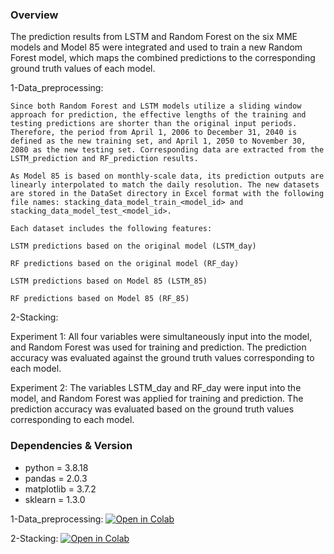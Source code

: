 ### Overview
  The prediction results from LSTM and Random Forest on the six MME models and Model 85 were integrated and used to train a new Random Forest model, which maps the combined predictions to the corresponding ground truth values of each model.
  
1-Data_preprocessing:

    Since both Random Forest and LSTM models utilize a sliding window approach for prediction, the effective lengths of the training and testing predictions are shorter than the original input periods. Therefore, the period from April 1, 2006 to December 31, 2040 is defined as the new training set, and April 1, 2050 to November 30, 2080 as the new testing set. Corresponding data are extracted from the LSTM_prediction and RF_prediction results.
    
    As Model 85 is based on monthly-scale data, its prediction outputs are linearly interpolated to match the daily resolution. The new datasets are stored in the DataSet directory in Excel format with the following file names: stacking_data_model_train_<model_id> and stacking_data_model_test_<model_id>.
    
    Each dataset includes the following features:
    
    LSTM predictions based on the original model (LSTM_day)
    
    RF predictions based on the original model (RF_day)
    
    LSTM predictions based on Model 85 (LSTM_85)
    
    RF predictions based on Model 85 (RF_85)

2-Stacking:

Experiment 1: 
    All four variables were simultaneously input into the model, and Random Forest was used for training and prediction. The prediction accuracy was evaluated against the ground truth values corresponding to each model.
    
Experiment 2: 
    The variables LSTM_day and RF_day were input into the model, and Random Forest was applied for training and prediction. The prediction accuracy was evaluated based on the ground truth values corresponding to each model.

### Dependencies & Version
- python = 3.8.18
- pandas = 2.0.3
- matplotlib = 3.7.2
- sklearn = 1.3.0

 
1-Data_preprocessing:
[![Open in Colab](https://colab.research.google.com/assets/colab-badge.svg)](
https://colab.research.google.com/github/JYHYL/EART60702-Group3/blob/Stacking/1-data_preprocessing.ipynb)

2-Stacking:
[![Open in Colab](https://colab.research.google.com/assets/colab-badge.svg)](
https://colab.research.google.com/github/JYHYL/EART60702-Group3/blob/Stacking/2-Stacking.ipynb)

